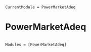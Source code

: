 ```@meta
CurrentModule = PowerMarketAdeq
```

# PowerMarketAdeq

```@index
```

```@autodocs
Modules = [PowerMarketAdeq]
```
